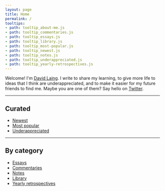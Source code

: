 ```yaml
---
layout: page
title: Home
permalink: /
tooltips: 
- path: tooltip_about-me.js
- path: tooltip_commentaries.js
- path: tooltip_essays.js
- path: tooltip_library.js
- path: tooltip_most-popular.js
- path: tooltip_newest.js
- path: tooltip_notes.js
- path: tooltip_underappreciated.js
- path: tooltip_yearly-retrospectives.js
---
```


Welcome! I'm <a id="about-me" class="internal-link" href="/about-me/">David Laing</a>. I write to share my learning, to give more life to ideas that I think are underappreciated, and to make it easier for my future friends to find me. Maybe you are one of them? Say hello on <a href="https://twitter.com/davidklaing">Twitter</a>.

-------

## Curated

* <a id="newest" class="internal-link" href="/newest/">Newest</a>
* <a id="most-popular" class="internal-link" href="/most-popular/">Most popular</a>
* <a id="underappreciated" class="internal-link" href="/underappreciated/">Underappreciated</a>

-------

## By category

* <a id="essays" class="internal-link" href="/essays/">Essays</a>
* <a id="commentaries" class="internal-link" href="/commentaries/">Commentaries</a>
* <a id="notes" class="internal-link" href="/notes/">Notes</a>
* <a id="library" class="internal-link" href="/library/">Library</a>
* <a id="yearly-retrospectives" class="internal-link" href="/yearly-retrospectives/">Yearly retrospectives</a>